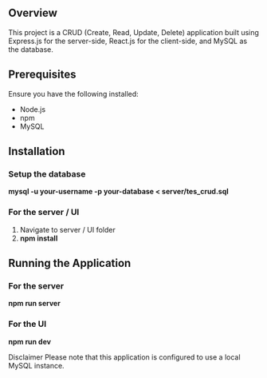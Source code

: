 ## Overview
This project is a CRUD (Create, Read, Update, Delete) application built using Express.js for the server-side, React.js for the client-side, and MySQL as the database.

## Prerequisites
Ensure you have the following installed:
- Node.js
- npm
- MySQL

## Installation
### Setup the database
**mysql -u your-username -p your-database < server/tes_crud.sql**
### For the server / UI
1. Navigate to server / UI folder
2. **npm install**

## Running the Application
### For the server
**npm run server**
### For the UI
**npm run dev**

Disclaimer
Please note that this application is configured to use a local MySQL instance.
